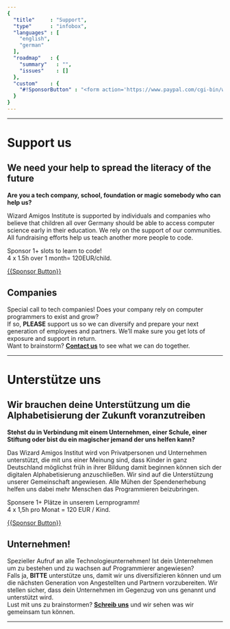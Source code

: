```yaml
---
{
  "title"     : "Support",
  "type"      : "infobox",
  "languages" : [
    "english",
    "german"
  ],
  "roadmap"   : {
    "summary"   : "",
    "issues"    : []
  },
  "custom"    : {
    "#!SponsorButton" : "<form action='https://www.paypal.com/cgi-bin/webscr' method='post' target='_top'><input type='hidden' name='cmd' value='_s-xclick'><input type='hidden' name='hosted_button_id' value='ZN2S7RND22VJC'><input type='image' src='https://www.paypalobjects.com/en_US/i/btn/btn_donateCC_LG.gif' border='0' name='submit' alt='PayPal - The safer, easier way to pay online!'><img alt=' border='0' src='https://www.paypalobjects.com/en_US/i/scr/pixel.gif' width='1' height='1'></form>"
  }
}
---
```


---
[](@english)
# Support us

## We need your help to spread the literacy of the future

**Are you a tech company, school, foundation or magic somebody who can help us?**

Wizard Amigos Institute is supported by individuals and companies who believe that children all over Germany should be able to access computer science early in their education. We rely on the support of our communities. All fundraising efforts help us teach another more people to code.

Sponsor 1+ slots to learn to code!  
4 x 1.5h over 1 month= 120EUR/child.

[{{Sponsor Button}}](#!SponsorButton)

## Companies

Special call to tech companies!
Does your company rely on computer programmers to exist and grow?  
If so, **PLEASE** support us so we can diversify and prepare your next generation of employees and partners. We’ll make sure you get lots of exposure and support in return.  
Want to brainstorm? **[Contact us](mailto:wizard@amigos.institute?Subject=Brainstorm)** to see what we can do together.

---
[](@german)
# Unterstütze uns

## Wir brauchen deine Unterstützung um die Alphabetisierung der Zukunft voranzutreiben

**Stehst du in Verbindung mit einem Unternehmen, einer Schule, einer Stiftung oder bist du ein magischer jemand der uns helfen kann?**

Das Wizard Amigos Institut wird von Privatpersonen und Unternehmen unterstützt, die mit uns einer Meinung sind, dass Kinder in ganz Deutschland möglichst früh in ihrer Bildung damit beginnen können sich der digitalen Alphabetisierung anzuschließen. Wir sind auf die Unterstützung unserer Gemeinschaft angewiesen. Alle Mühen der Spendenerhebung helfen uns dabei mehr Menschen das Programmieren beizubringen.

Sponsere 1+ Plätze in unserem Lernprogramm!  
4 x 1,5h pro Monat = 120 EUR / Kind.

[{{Sponsor Button}}](#!SponsorButton)

## Unternehmen!

Spezieller Aufruf an alle Technologieunternehmen!
Ist dein Unternehmen um zu bestehen und zu wachsen auf Programmierer angewiesen?  
Falls ja, **BITTE** unterstütze uns, damit wir uns diversifizieren können und um die nächsten Generation von Angestellten und Partnern vorzubereiten. Wir stellen sicher, dass dein Unternehmen im Gegenzug von uns genannt und unterstützt wird.  
Lust mit uns zu brainstormen? **[Schreib uns](mailto:wizard@amigos.institute?Subject=Brainstorm)** und wir sehen was wir gemeinsam tun können.

---
